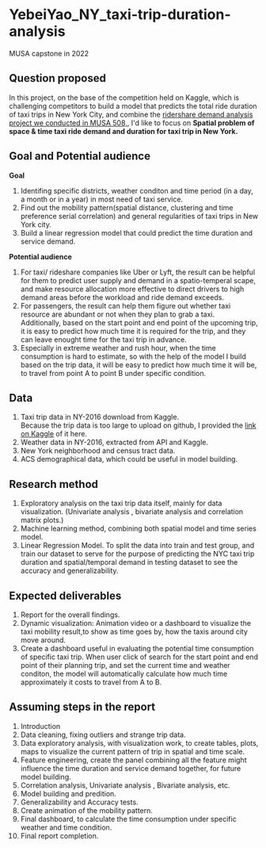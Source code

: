 # YebeiYao_NY_taxi-trip-duration-analysis
MUSA capstone in 2022 

## Question proposed
In this project, on the base of the competition held on Kaggle, which is challenging competitors to build a model that predicts the total ride duration of taxi trips in New York City, and combine the [ridershare demand analysis project we conducted in MUSA 508,](https://urbanspatial.github.io/PublicPolicyAnalytics/predicting-rideshare-demand.html#conclusion---dispatch), I'd like to focus on **Spatial problem of space & time taxi ride demand and duration for taxi trip in New York.** 

## Goal and Potential audience
  **Goal**
  1. Identifing specific districts, weather conditon and time period (in a day, a month or in a year) in most need of taxi service.  
  2. Find out the mobility pattern(spatial distance, clustering and time preference serial correlation) and general regularities of taxi trips in New York city.  
  3. Build a linear regression model that could predict the time duration and service demand.  
 
 
  **Potential audience**  
  1. For taxi/ rideshare companies like Uber or Lyft, the result can be helpful for them to predict user supply and demand in a spatio-temperal scape, and make resource allocation more effective to direct drivers to high demand areas before the workload and ride demand exceeds.  
  2. For passengers, the result can help them figure out whether taxi resource are abundant or not when they plan to grab a taxi.   
  Additionally, based on the start point and end point of the upcoming trip, it is easy to predict how much time it is required for the trip, and they can leave enought time for the taxi trip in advance.  
  3. Especially in extreme weather and rush hour, when the time consumption is hard to estimate, so with the help of the model I build based on the trip data, it will be easy to predict how much time it will be, to travel from point A to point B under specific condition.  


## Data 
  1. Taxi trip data in NY-2016 download from Kaggle.  
     Because the trip data is too large to upload on github, I provided the [link on Kaggle](https://www.kaggle.com/competitions/nyc-taxi-trip-duration/data?select=train.zip) of it here.
  3. Weather data in NY-2016, extracted from API and Kaggle.  
  4. New York neighborhood and census tract data.  
  5. ACS demographical data, which could be useful in model building.  


## Research method
  1. Exploratory analysis on the taxi trip data itself, mainly for data visualization. (Univariate analysis , bivariate analysis and correlation matrix plots.)  
  2. Machine learning method, combining both spatial model and time series model.  
  3. Linear Regression Model. To split the data into train and test group, and train our dataset to serve for the purpose of predicting the NYC taxi trip duration and spatial/temporal demand in testing dataset to see the accuracy and generalizability.  


## Expected deliverables
  1. Report for the overall findings.  
  2. Dynamic visualization: Animation video or a dashboard to visualize the taxi mobility result,to show as time goes by, how the taxis around city move around.  
  3. Create a dashboard useful in evaluating the potential time consumption of specific taxi trip. When user click of search for the start point and end point of their planning trip, and set the current time and weather conditon, the model will automatically calculate how much time approximately it costs to travel from A to B.  

## Assuming steps in the report
  1. Introduction  
  2. Data cleaning, fixing outliers and strange trip data.  
  3. Data exploratory analysis, with visualization work, to create tables, plots, maps to visualize the current pattern of trip in spatial and time scale.  
  4. Feature engineering, create the panel combining all the feature might influence the time duration and service demand together, for future model building.  
  5. Correlation analysis, Univariate analysis , Bivariate analysis, etc.  
  6. Model building and predition.  
  7. Generalizability and Accuracy tests.  
  8. Create animation of the mobility pattern.  
  9. Final dashboard, to calculate the time consumption under specific weather and time condition.  
  10. Final report completion.  

